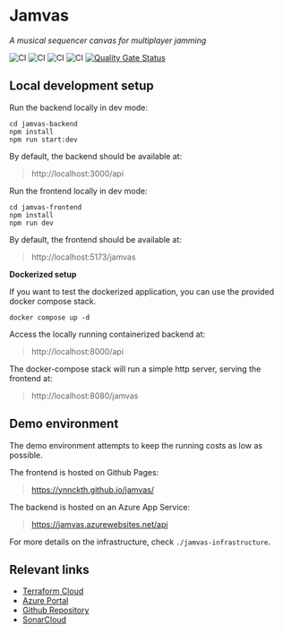 # Jamvas
*A musical sequencer canvas for multiplayer jamming*

![CI](https://github.com/ynnckth/jamvas/actions/workflows/build-backend.yml/badge.svg)
![CI](https://github.com/ynnckth/jamvas/actions/workflows/release-backend.yml/badge.svg)
![CI](https://github.com/ynnckth/jamvas/actions/workflows/build-frontend.yml/badge.svg)
![CI](https://github.com/ynnckth/jamvas/actions/workflows/release-frontend.yml/badge.svg)
[![Quality Gate Status](https://sonarcloud.io/api/project_badges/measure?project=ynnckth_jamvas&metric=alert_status)](https://sonarcloud.io/summary/new_code?id=ynnckth_jamvas)

## Local development setup
Run the backend locally in dev mode:
```shell
cd jamvas-backend
npm install
npm run start:dev
```
By default, the backend should be available at: 
> http://localhost:3000/api

Run the frontend locally in dev mode: 
```shell
cd jamvas-frontend
npm install
npm run dev
```
By default, the frontend should be available at:
> http://localhost:5173/jamvas

**Dockerized setup**

If you want to test the dockerized application, you can use the provided docker compose stack. 
```shell
docker compose up -d
```
Access the locally running containerized backend at: 
> http://localhost:8000/api

The docker-compose stack will run a simple http server, serving the frontend at: 
> http://localhost:8080/jamvas

## Demo environment
The demo environment attempts to keep the running costs as low as possible.

The frontend is hosted on Github Pages:
> https://ynnckth.github.io/jamvas/

The backend is hosted on an Azure App Service:
> https://jamvas.azurewebsites.net/api

For more details on the infrastructure, check `./jamvas-infrastructure`.

## Relevant links
- [Terraform Cloud](https://app.terraform.io/app/ynnckth/workspaces/jamvas)
- [Azure Portal](https://portal.azure.com/)
- [Github Repository](https://github.com/ynnckth/jamvas)
- [SonarCloud](https://sonarcloud.io/project/overview?id=ynnckth_jamvas)
